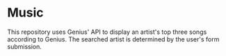 # Music 
This repository uses Genius' API to display an artist's 
top three songs according to Genius. The searched artist is determined
by the user's form submission.

